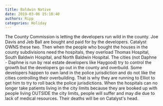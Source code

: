 ```yaml
---
title: Baldwin Native
date: 2019-03-06 15:18:40
authors: Ripp
categories: Holiday
---
```


 The County Commission is letting the developers run wild in the county.  Joe Davis and Jeb Ball are bought and paid for by the developers.  Catalyst OWNS these two.
Then when the people who bought the houses in the county subdivisions need the hospitals, they overload Thomas Hospital, South Baldwin Hospital, and North Baldwin Hospital.
The cities (not Daphne - Daphne is run by real estate developers like Haygood) try to control the growth but the developers go out in the county and overbuild.
Some developers happen to own land in the police jurisdiction and do not like the cities controlling their overbuilding.  That is why they are running to Elliot to get him to try to roll back the police jurisdictions.
When the hospitals can no longer take patients living in the city limits because they are booked up with people living OUTSIDE the city limits, people will suffer and may die due to lack of medical resources.  Their deaths will be on Catalyst's head.